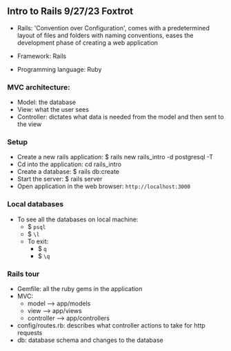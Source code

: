 ## Intro to Rails 9/27/23 Foxtrot
- Rails: 'Convention over Configuration', comes with a predetermined layout of files and folders with naming conventions, eases the development phase of creating a web application

- Framework: Rails
- Programming language: Ruby

### MVC architecture:
  - Model: the database
  - View: what the user sees
  - Controller: dictates what data is needed from the model and then sent to the view

### Setup
- Create a new rails application: $ rails new rails_intro -d postgresql -T
- Cd into the application: cd rails_intro
- Create a database: $ rails db:create
- Start the server: $ rails server
- Open application in the web browser: `http://localhost:3000`

### Local databases
- To see all the databases on local machine: 
  - $ `psql`
  - $ `\l`
  - To exit:
    - $ `q`
    - $ `\q`

### Rails tour
  - Gemfile: all the ruby gems in the application
  - MVC:
    - model --> app/models
    - view --> app/views
    - controller --> app/controllers
  - config/routes.rb: describes what controller actions to take for http requests
  - db: database schema and changes to the database

